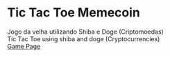 # Tic Tac Toe Memecoin
 Jogo da velha utilizando Shiba e Doge (Criptomoedas)\
 Tic Tac Toe using shiba and doge (Cryptocurrencies)\
 [Game Page](https://natha6dev.github.io/matching-game-crypto/ "tic tac toe game")
